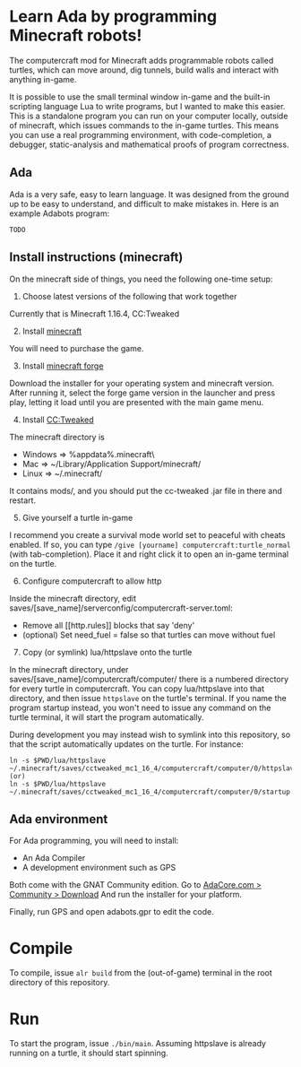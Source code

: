 # Learn Ada by programming Minecraft robots!

The computercraft mod for Minecraft adds programmable robots called turtles,
which can move around, dig tunnels, build walls and interact with anything in-game.

It is possible to use the small terminal window in-game and the built-in scripting
language Lua to write programs, but I wanted to make this easier. This is a standalone
program you can run on your computer locally, outside of minecraft, which issues commands
to the in-game turtles. This means you can use a real programming environment, with
code-completion, a debugger, static-analysis and mathematical proofs of program correctness.

## Ada

Ada is a very safe, easy to learn language. It was designed from the ground up to be easy
to understand, and difficult to make mistakes in. Here is an example Adabots program:

```
TODO
```

## Install instructions (minecraft)

On the minecraft side of things, you need the following one-time setup:

1) Choose latest versions of the following that work together

Currently that is Minecraft 1.16.4, CC:Tweaked 

2) Install [minecraft](https://minecraft.net/)

You will need to purchase the game.

3) Install [minecraft forge](https://files.minecraftforge.net/net/minecraftforge/forge/)

Download the installer for your operating system and minecraft version. After running it,
select the forge game version in the launcher and press play, letting it load until you
are presented with the main game menu.

4) Install [CC:Tweaked](https://www.curseforge.com/minecraft/mc-mods/cc-tweaked)

The minecraft directory is 

- Windows => %appdata%\.minecraft\
- Mac     => ~/Library/Application Support/minecraft/
- Linux   => ~/.minecraft/

It contains mods/, and you should put the cc-tweaked .jar file in there and restart.

5) Give yourself a turtle in-game

I recommend you create a survival mode world set to peaceful with cheats enabled. If so,
you can type `/give [yourname] computercraft:turtle_normal` (with tab-completion). Place it
and right click it to open an in-game terminal on the turtle.

6) Configure computercraft to allow http

Inside the minecraft directory, edit saves/[save_name]/serverconfig/computercraft-server.toml:

- Remove all [[http.rules]] blocks that say 'deny'
- (optional) Set need_fuel = false so that turtles can move without fuel

7) Copy (or symlink) lua/httpslave onto the turtle

In the minecraft directory, under saves/[save_name]/computercraft/computer/ there is a numbered
directory for every turtle in computercraft. You can copy lua/httpslave into that directory,
and then issue `httpslave` on the turtle's terminal. If you name the program startup instead,
you won't need to issue any command on the turtle terminal, it will start the program automatically.

During development you may instead wish to symlink into this repository, so that the script
automatically updates on the turtle. For instance:

```
ln -s $PWD/lua/httpslave ~/.minecraft/saves/cctweaked_mc1_16_4/computercraft/computer/0/httpslave
(or)
ln -s $PWD/lua/httpslave ~/.minecraft/saves/cctweaked_mc1_16_4/computercraft/computer/0/startup
```

## Ada environment

For Ada programming, you will need to install:

- An Ada Compiler
- A development environment such as GPS

Both come with the GNAT Community edition.
Go to [AdaCore.com > Community > Download](https://www.adacore.com/download)
And run the installer for your platform.

Finally, run GPS and open adabots.gpr to edit the code.

# Compile

To compile, issue `alr build` from the (out-of-game) terminal in the root directory of this repository.

# Run

To start the program, issue `./bin/main`. Assuming httpslave is already running on a turtle,
it should start spinning.

